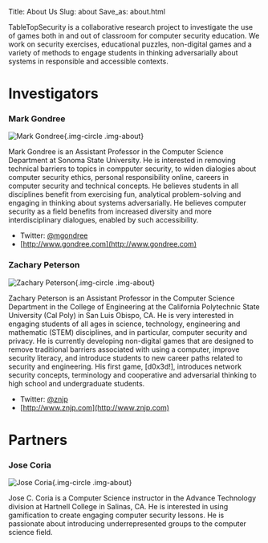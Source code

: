 Title: About Us
Slug: about
Save_as: about.html

TableTopSecurity is a collaborative research project to investigate the use of games both in and out of classroom for computer security education. We work on security exercises, educational puzzles, non-digital games and a variety of methods to engage students in thinking adversarially about systems in responsible and accessible contexts.

# Investigators


### <a id="gondree" class="anchor">Mark Gondree</a>
![Mark Gondree]({attach}../images/gondree.jpg){.img-circle .img-about} 

Mark Gondree is an Assistant Professor in the Computer Science Department at Sonoma State University.  He is interested in removing technical barriers to topics in compputer security, to widen dialogies about computer security ethics, personal responsibility online, careers in computer security and technical concepts. He believes students in all disciplines benefit from exercising fun, analytical problem-solving and engaging in thinking about systems adversarially. He believes computer security as a field benefits from increased diversity and more interdisciplinary dialogues, enabled by such accessibility.

 - Twitter: [@mgondree](https://twitter.com/mgondree)
 - [http://www.gondree.com](http://www.gondree.com)


### <a id="znjp" class="anchor">Zachary Peterson</a>
![Zachary Peterson]({attach}../images/znjp.jpg){.img-circle .img-about}

Zachary Peterson is an Assistant Professor in the Computer Science Department in the College of Engineering at the California Polytechnic State University (Cal Poly) in San Luis Obispo, CA. He is very interested in engaging students of all ages in science, technology, engineering and mathematic (STEM) disciplines, and in particular, computer security and privacy. He is currently developing non-digital games that are designed to remove traditional barriers associated with using a computer, improve security literacy, and introduce students to new career paths related to security and engineering. His first game, [d0x3d!], introduces network security concepts, terminology and cooperative and adversarial thinking to high school and undergraduate students.

 - Twitter: [@znjp](https://twitter.com/znjp)
 - [http://www.znjp.com](http://www.znjp.com)


# Partners

### <a id="coria" class="anchor">Jose Coria</a>
![Jose Coria]({attach}../images/jose_c.jpg){.img-circle .img-about} 

Jose C. Coria is a Computer Science instructor in the Advance Technology division at Hartnell College in Salinas, CA. He is interested in using gamification to create engaging computer security lessons.  He is passionate about introducing underrepresented groups to the computer science field. 


